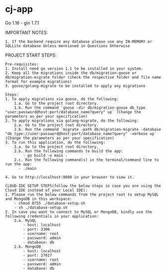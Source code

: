 # cj-app
Go 1.16 - gin 1.7.1

IMPORTANT NOTES:

    1. If the backend require any database please use any IN-MEMORY or SQLLite database Unless mentioned in Questions Otherwise 

PROJECT START STEPS:

    Pre-requisites:
    1. Install need go version 1.1 to be installed in your system.
    2. Keep all the migrations inside the db/migration-goose or db/migration-migrate folder (check the respective folder and file name format for example migrations)
    3. goose/golang-migrate to be installed to apply any migrations

    Steps:
    1. To apply migrations via goose, do the following:
        1.a. Go to the project root directory.
        1.b. Run the command `goose -dir db/migration-goose db_type "user:password@host:port/database_name?query" up` (Change the parameters as per your specification)
    2. To apply migrations via golang-migrate, do the following:
        2.a. Go to the project root directory.
        2.b. Run the command `migrate -path db/migration-migrate -database "db_type://user:password@host:port/database_name?query" -verbose up` (Change the parameters as per your specification)
    3. To run this application, do the following:
        2.a. Go to the project root directory.
        2.b. Run the following commands to build the app:
        	- go build -o main . 
        2.c. Run the following command(s) in the terminal/command line to run the app:    
          - ./main
    
    4. Go to http://localhost:8080 in your browser to view it.
    
    CLOUD-IDE SETUP STEPS(follow the below steps in case you are using the Cloud IDE instead of your Local IDE):
	1. Please run the below commands from the project root to setup MySQL and MongoDB in this workspace:
		- chmod 0755 ./database-setup.sh
		- sh ./database-setup.sh
	2. In case you want to connect to MySQL or MongoDB, kindly use the following credentials in your application:
		2.a. MySQL
			- host: localhost
			- port: 3306
			- username: root
			- password: admin
			- database: db
		2.b. MongoDB
			- host: localhost
			- port: 27017
			- username: root
			- password: admin
			- database: db
